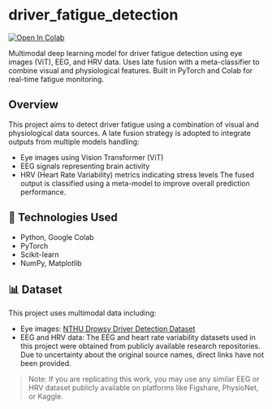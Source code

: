 # driver_fatigue_detection
[![Open In Colab](https://colab.research.google.com/assets/colab-badge.svg)](https://colab.research.google.com/github/tanusree03/driver_fatigue_detection/blob/main/driver_fatigue_detection.ipynb)

Multimodal deep learning model for driver fatigue detection using eye images (ViT), EEG, and HRV data. Uses late fusion with a meta-classifier to combine visual and physiological features. Built in PyTorch and Colab for real-time fatigue monitoring.

## Overview
This project aims to detect driver fatigue using a combination of visual and physiological data sources. A late fusion strategy is adopted to integrate outputs from multiple models handling:
- Eye images using Vision Transformer (ViT)
- EEG signals representing brain activity
- HRV (Heart Rate Variability) metrics indicating stress levels
The fused output is classified using a meta-model to improve overall prediction performance.

## 🧠 Technologies Used
- Python, Google Colab
- PyTorch
- Scikit-learn
- NumPy, Matplotlib

## 📊 Dataset
This project uses multimodal data including:
- Eye images: [NTHU Drowsy Driver Detection Dataset](https://www.kaggle.com/datasets/banudeep/nthuddd2)
- EEG and HRV data: The EEG and heart rate variability datasets used in this project were obtained from publicly available research repositories. Due to uncertainty about the original source names, direct links have not been provided.

> Note: If you are replicating this work, you may use any similar EEG or HRV dataset publicly available on platforms like Figshare, PhysioNet, or Kaggle.
